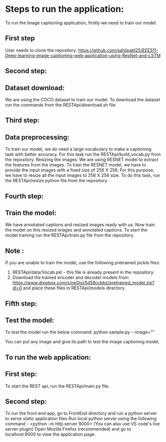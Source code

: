 # Steps to run the application:

To run the Image captioning application, firstly we need to train our model.

## First step

User needs to clone the repository: https://github.com/sahilpatil25/EEE511-Deep-learning-image-captioning-web-application-using-ResNet-and-LSTM

## Second step:
## Dataset download:
We are using the COCO dataset to train our model. To download the dataset run the commands from the RESTApi/download.sh file.


## Third step:
## Data preprocessing:
To train our model, we do need a large vocabulary to make a captioning task with better accuracy. For this task run the RESTApi/build_vocab.py from the repository. 
Resizing the images:
We are using RESNET model to extract the features from the images. To train the RESNET model, we have to provide the input images with a fixed size of 256 X 256. For this purpose, we have to resize all the input images to 256 X 256 size. To do this task, run the  RESTApi/resize python file from the repository.

## Fourth step:
## Train the model:
We have annotated captions and resized images ready with us. Now train the model on this resized images and annotated captions.
To start the model training run the RESTApi/train.py file from the repository.

## Note :
If you are unable to train the model, use the following pretrained pickle files:
1. RESTApi/data/Vocab.pkl - this file is already present in the repository.
2. Download the trained encoder and decoder models from: https://www.dropbox.com/s/ne0ixz5d58ccbbz/pretrained_model.zip?dl=0 and place these files in RESTApi/models directory.


## Fifth step:
## Test the model:
To test the model run the below command:
python sample.py --image=”<image file>”

You can put any image and give its path to test the image captioning model.

## To run the web application:
## First step:
To start the REST api, run the RESTApi/main.py file. 
## Second step:
To run the front end app, go to FrontEnd directory and run a python server to serve static application files
Run local python server using the following command - <python -m http.server 9000> (You can also use VS code's live server plugin)
Open Mozilla Firefox (recommended) and go to localhost:9000 to view the application page.

